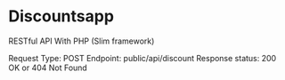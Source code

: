 # Discountsapp

RESTful API With PHP (Slim framework)

Request Type: POST
Endpoint: public/api/discount
Response status: 200 OK or 404 Not Found
